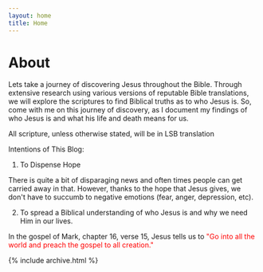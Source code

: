 ```yaml
---
layout: home
title: Home
---
```


# About

Lets take a journey of discovering Jesus throughout the Bible. Through extensive research using various versions of reputable Bible translations, we will explore the scriptures to find Biblical truths as to who Jesus is. So, come with me on this journey of discovery, as I document my findings of who Jesus is and what his life and death means for us. 

All scripture, unless otherwise stated, will be in LSB translation

Intentions of This Blog:

1. To Dispense Hope
    
There is quite a bit of disparaging news and often times people can get carried away in that. However, thanks to the hope that Jesus gives, we don't have to succumb to negative emotions (fear, anger, depression, etc).
    
2. To spread a Biblical understanding of who Jesus is and why we need Him in our lives.
    
In the gospel of Mark, chapter 16, verse 15, Jesus tells us to <font color="red"> "Go into all the world and preach the gospel to all creation." </font>



{% include archive.html %}

